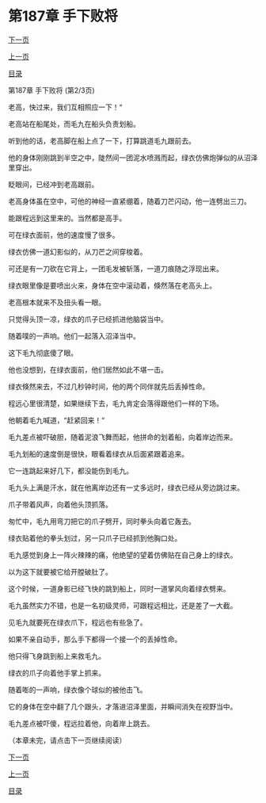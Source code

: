 <h1>第187章    手下败将</h1>
            <div><p><a href="./0560_%E7%AC%AC187%E7%AB%A0_%E6%89%8B%E4%B8%8B%E8%B4%A5%E5%B0%86.md">下一页</a></p><p><a href="./0558_%E7%AC%AC187%E7%AB%A0_%E6%89%8B%E4%B8%8B%E8%B4%A5%E5%B0%86.md">上一页</a></p><p><a href="../">目录</a></p></div>
            <div><p>第187章    手下败将 (第2/3页)</p><p>老高，快过来，我们互相照应一下！“</p><p>老高站在船尾处，而毛九在船头负责划船。</p><p>听到他的话，老高脚在船上点了一下，打算跳道毛九跟前去。</p><p>他的身体刚刚跳到半空之中，陡然间一团泥水喷溅而起，绿衣仿佛炮弹似的从沼泽里穿出。</p><p>眨眼间，已经冲到老高跟前。</p><p>老高身体虽在空中，可他的神经一直紧绷着，随着刀芒闪动，他一连劈出三刀。</p><p>能跟程远到这里来的。当然都是高手。</p><p>可在绿衣面前，他的速度慢了很多。</p><p>绿衣仿佛一道幻影似的，从刀芒之间穿梭着。</p><p>可还是有一刀砍在它背上，一团毛发被斩落，一道刀痕随之浮现出来。</p><p>绿衣眼里像是要喷出火来，身体在空中滚动着，倏然落在老高头上。</p><p>老高根本就来不及扭头看一眼。</p><p>只觉得头顶一凉，绿衣的爪子已经抓进他脑袋当中。</p><p>随着噗的一声响。他们一起落入沼泽当中。</p><p>这下毛九彻底傻了眼。</p><p>他也没想到，在绿衣面前，他们居然如此不堪一击。</p><p>绿衣倏然来去，不过几秒钟时间，他的两个同伴就先后丢掉性命。</p><p>程远心里很清楚，如果继续下去，毛九肯定会落得跟他们一样的下场。</p><p>他朝着毛九喊道，“赶紧回来！“</p><p>毛九差点被吓破胆，随着泥浪飞舞而起，他拼命的划着船，向着岸边而来。</p><p>毛九划船的速度倒是很快，眼看着绿衣从后面紧跟着追来。</p><p>它一连跳起来好几下，都没能伤到毛九。</p><p>毛九头上满是汗水，就在他离岸边还有一丈多远时，绿衣已经从旁边跳过来。</p><p>爪子带着风声，向着他头顶抓落。</p><p>匆忙中，毛九用弯刀把它的爪子劈开，同时拳头向着它轰去。</p><p>绿衣贴着他的拳头划过，另一只爪子已经抓到他胸口处。</p><p>毛九感觉到身上一阵火辣辣的痛，他绝望的望着仿佛贴在自己身上的绿衣。</p><p>以为这下就要被它给开膛破肚了。</p><p>这个时候，一道身影已经飞快的跳到船上，同时一道掌风向着绿衣劈来。</p><p>毛九虽然实力不错，也是一名初级灵师，可跟程远相比，还是差了一大截。</p><p>见毛九就要死在绿衣爪下，程远也有些急了。</p><p>如果不亲自动手，那么手下都得一个接一个的丢掉性命。</p><p>他只得飞身跳到船上来救毛九。</p><p>绿衣的爪子向着他手掌上抓来。</p><p>随着嘭的一声响，绿衣像个球似的被他击飞。</p><p>它的身体在空中翻了几个跟头，才落进沼泽里面，并瞬间消失在视野当中。</p><p>毛九差点被吓傻，程远拉着他，向着岸上跳去。</p><p>（本章未完，请点击下一页继续阅读）</p></div>
            <div><p><a href="./0560_%E7%AC%AC187%E7%AB%A0_%E6%89%8B%E4%B8%8B%E8%B4%A5%E5%B0%86.md">下一页</a></p><p><a href="./0558_%E7%AC%AC187%E7%AB%A0_%E6%89%8B%E4%B8%8B%E8%B4%A5%E5%B0%86.md">上一页</a></p><p><a href="../">目录</a></p></div>